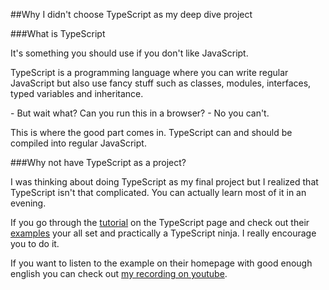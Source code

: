 ##Why I didn't choose TypeScript as my deep dive project

###What is TypeScript

It's something you should use if you don't like JavaScript.

TypeScript is a programming language where you can write regular JavaScript but also use fancy stuff such as classes, modules, interfaces, typed variables and inheritance. 

\- But wait what? Can you run this in a browser? 
\- No you can't. 

This is where the good part comes in. TypeScript can and should be compiled into regular JavaScript.

###Why not have TypeScript as a project?

I was thinking about doing TypeScript as my final project but I realized that TypeScript isn't that complicated. You can actually learn most of it in an evening. 

If you go through the [tutorial](http://www.typescriptlang.org/Tutorial) on the TypeScript page and check out their [examples](http://www.typescriptlang.org/Playground) your all set and practically a TypeScript ninja. I really encourage you to do it.

If you want to listen to the example on their homepage with good enough english you can check out [my recording on youtube](https://youtu.be/HY6gRE7Xa90).
